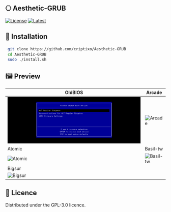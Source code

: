 ## ⎔ Aesthetic-GRUB

[![License](https://img.shields.io/badge/Licence-GPLv3-green.svg)](LICENSE)
[![Latest](https://img.shields.io/badge/Download-latest-blue)](https://github.com/criptixo/Aesthetic-GRUB)

## 🚀 Installation

```bash
 git clone https://github.com/criptixo/Aesthetic-GRUB
 cd Aesthetic-GRUB
 sudo ./install.sh
```
## 🖼 Preview

| OldBIOS                                                       | Arcade                                                   |
| ------------------------------------------------------------ | ------------------------------------------------------------ |
| ![OldBIOS](/screenshots/OldBIOS.png) | ![Arcade](placeholder.jpg) |
| Atomic                                                   | Basil-tw                                                |
| ![Atomic](placeholder.jpg) | ![Basil-tw](placeholder.jpg) |
| Bigsur                                                       |                                                              |
| ![Bigsur](placeholder.jpg) |                                                              |

## 📜 Licence

Distributed under the GPL-3.0 licence.